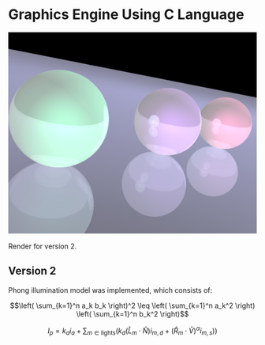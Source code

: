 # Graphics Engine Using C Language
![Spheres Render](image/spheres.PNG)

Render for version 2.

## Version 2
Phong illumination model was implemented, which consists of:

$$\left( \sum_{k=1}^n a_k b_k \right)^2 \leq \left( \sum_{k=1}^n a_k^2 \right) \left( \sum_{k=1}^n b_k^2 \right)$$

```math
I_p = k_ai_a+\sum_{m\in \text{lights}}\left( k_d(\hat{L}_m\cdot\hat{N}) i_{m,d} + (\hat{R}_m\cdot\hat{V})^\alpha i_{m,s}) \right)
```
